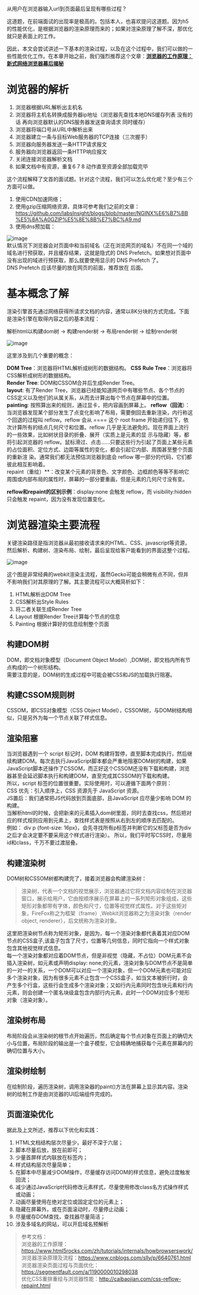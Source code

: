 从用户在浏览器输入url到页面最后呈现有哪些过程？     

这道题，在前端面试的出现率是极高的。包括本人，也喜欢提问这道题。因为h5的性能优化，是根据浏览器的渲染原理而来的；如果对渲染原理了解不深，那优化就只是表面上的工作。      

因此，本文会尝试讲述一下基本的渲染过程，以及在这个过程中，我们可以做的一些性能优化工作。在本章开始之前，我们强烈推荐这个文章：[**浏览器的工作原理：新式网络浏览器幕后揭秘**](https://www.html5rocks.com/zh/tutorials/internals/howbrowserswork/)
# 浏览器的解析
1. 浏览器根据URL解析出主机名
2. 浏览器将主机名转换成服务器ip地址（浏览器先查找本地DNS缓存列表 没有的话 再向浏览器默认的DNS服务器发送查询请求 同时缓存）
3. 浏览器将端口号从URL中解析出来
4. 浏览器建立一条与目标Web服务器的TCP连接（三次握手）
5. 浏览器向服务器发送一条HTTP请求报文
6. 服务器向浏览器返回一条HTTP响应报文
7. 关闭连接浏览器解析文档
8. 如果文档中有资源，重复6 7 8 动作直至资源全部加载完毕     

这个流程解释了文首的面试题。针对这个流程，我们可以怎么优化呢？至少有三个方面可以做。    
1. 使用CDN加速网络；
2. 使用gzip压缩网络资源，具体可参考我们之前的文章：https://github.com/labsInsight/blogs/blob/master/NGINX%E6%B7%BB%E5%8A%A0GZIP%E5%8E%8B%E7%BC%A9.md      
3. 使用dns预加载：    

![image](https://raw.githubusercontent.com/labsInsight/blogs/master/Resources/7-browser-dns.png)    
默认情况下浏览器会对页面中和当前域名（正在浏览网页的域名）不在同一个域的域名进行预获取，并且缓存结果，这就是隐式的 DNS Prefetch。如果想对页面中没有出现的域进行预获取，那么就要使用显示的 DNS Prefetch 了。    
DNS Prefetch 应该尽量的放在网页的前面，推荐放在 <meta charset="UTF-8"> 后面。
# 基本概念了解
渲染引擎首先通过网络获得所请求文档的内容，通常以8K分块的方式完成。下面是渲染引擎在取得内容之后的基本流程：       

解析html以构建dom树 -> 构建render树 -> 布局render树 -> 绘制render树    

![image](https://raw.githubusercontent.com/labsInsight/blogs/master/Resources/7-broswer-render.png)   
 
这里涉及到几个重要的概念：    

**DOM Tree**：浏览器将HTML解析成树形的数据结构。
**CSS Rule Tree**：浏览器将CSS解析成树形的数据结构。   
**Render Tree**: DOM和CSSOM合并后生成Render Tree。   
**layout**: 有了Render Tree，浏览器已经能知道网页中有哪些节点、各个节点的CSS定义以及他们的从属关系，从而去计算出每个节点在屏幕中的位置。    
**painting**: 按照算出来的规则，通过显卡，把内容画到屏幕上。 **reflow（回流**）：当浏览器发现某个部分发生了点变化影响了布局，需要倒回去重新渲染，内行称这个回退的过程叫 reflow。reflow 会从 ==<html>== 这个 root frame 开始递归往下，依次计算所有的结点几何尺寸和位置。reflow 几乎是无法避免的。现在界面上流行的一些效果，比如树状目录的折叠、展开（实质上是元素的显 示与隐藏）等，都将引起浏览器的 reflow。鼠标滑过、点击……只要这些行为引起了页面上某些元素的占位面积、定位方式、边距等属性的变化，都会引起它内部、周围甚至整个页面的重新渲 染。通常我们都无法预估浏览器到底会 reflow 哪一部分的代码，它们都彼此相互影响着。    
repaint（重绘）**：改变某个元素的背景色、文字颜色、边框颜色等等不影响它周围或内部布局的属性时，屏幕的一部分要重画，但是元素的几何尺寸没有变。   

**reflow和repaint的区别示例**：display:none 会触发 reflow，而 visibility:hidden 只会触发 repaint，因为没有发现位置变化。
# 浏览器渲染主要流程
关键渲染路径是指浏览器从最初接收请求来的HTML、CSS、javascript等资源，然后解析、构建树、渲染布局、绘制，最后呈现给客户能看到的界面这整个过程。   

![image](https://raw.githubusercontent.com/labsInsight/blogs/master/Resources/7-browser-paint.png)
   
这个图是非常经典的webkit渲染主流程，虽然Gecko可能会稍微有点不同，但并不影响我们对其原理的了解。其主要流程可以大概简析如下：
1. HTML解析出DOM Tree
2. CSS解析出Style Rules
3. 将二者关联生成Render Tree
4. Layout 根据Render Tree计算每个节点的信息
5. Painting 根据计算好的信息绘制整个页面
## 构建DOM树
DOM，即文档对象模型（Document Object Model）,DOM树，即文档内所有节点构成的一个树形结构。    
需要注意的是，DOM树的生成过程中可能会被CSS和JS的加载执行阻塞。
## 构建CSSOM规则树
CSSOM，即CSS对象模型（CSS Object Model），CSSOM树，与DOM树结构相似，只是另外为每一个节点关联了样式信息。
## 渲染阻塞
当浏览器遇到一个 script 标记时，DOM 构建将暂停，直至脚本完成执行，然后继续构建DOM。每次去执行JavaScript脚本都会严重地阻塞DOM树的构建，如果JavaScript脚本还操作了CSSOM，而正好这个CSSOM还没有下载和构建，浏览器甚至会延迟脚本执行和构建DOM，直至完成其CSSOM的下载和构建。    
所以，script 标签的位置很重要。实际使用时，可以遵循下面两个原则：    
CSS 优先：引入顺序上，CSS 资源先于 JavaScript 资源。    
JS置后：我们通常把JS代码放到页面底部，且JavaScript 应尽量少影响 DOM 的构建。    
当解析html的时候，会把新来的元素插入dom树里面，同时去查找css，然后把对应的样式规则应用到元素上，查找样式表是按照从右到左的顺序去匹配的。    
例如： div p {font-size: 16px}，会先寻找所有p标签并判断它的父标签是否为div之后才会决定要不要采用这个样式进行渲染）。
所以，我们平时写CSS时，尽量用id和class，千万不要过渡层叠。
## 构建渲染树 
DOM树和CSSOM树都构建完了，接着浏览器会构建渲染树：    
> 渲染树，代表一个文档的视觉展示，浏览器通过它将文档内容绘制在浏览器窗口，展示给用户，它由按顺序展示在屏幕上的一系列矩形对象组成，这些矩形对象都带有字体，颜色和尺寸，位置等视觉样式属性。对于这些矩对象，FireFox称之为框架（frame）,Webkit浏览器称之为渲染对象（render object, renderer），后文统称为渲染对象。

这里把渲染树节点称为矩形对象，是因为，每一个渲染对象都代表着其对应DOM节点的CSS盒子,该盒子包含了尺寸，位置等几何信息，同时它指向一个样式对象包含其他视觉样式信息。   
每一个渲染对象都对应着DOM节点，但是非视觉（隐藏，不占位）DOM元素不会插入渲染树，如元素或声明display: none;的元素，渲染对象与DOM节点不是简单的一对一的关系，一个DOM可以对应一个渲染对象，但一个DOM元素也可能对应多个渲染对象，因为有很多元素不止包含一个CSS盒子，如当文本被折行时，会产生多个行盒，这些行会生成多个渲染对象；又如行内元素同时包含块元素和行内元素，则会创建一个匿名块级盒包含内部行内元素，此时一个DOM对应多个矩形对象（渲染对象）。

## 渲染树布局
布局阶段会从渲染树的根节点开始遍历，然后确定每个节点对象在页面上的确切大小与位置，布局阶段的输出是一个盒子模型，它会精确地捕获每个元素在屏幕内的确切位置与大小。
## 渲染树绘制
在绘制阶段，遍历渲染树，调用渲染器的paint()方法在屏幕上显示其内容。渲染树的绘制工作是由浏览器的UI后端组件完成的。
## 页面渲染优化
据此及上文所述，推荐以下优化和实践：
1. HTML文档结构层次尽量少，最好不深于六层；
2. 脚本尽量后放，放在前即可；
3. 少量首屏样式内联放在标签内；
4. 样式结构层次尽量简单；
5. 在脚本中尽量减少DOM操作，尽量缓存访问DOM的样式信息，避免过度触发回流；
6. 减少通过JavaScript代码修改元素样式，尽量使用修改class名方式操作样式或动画；
7. 动画尽量使用在绝对定位或固定定位的元素上；
8. 隐藏在屏幕外，或在页面滚动时，尽量停止动画；
9. 尽量缓存DOM查找，查找器尽量简洁；
10. 涉及多域名的网站，可以开启域名预解析
> 参考文档：    
浏览器的工作原理：https://www.html5rocks.com/zh/tutorials/internals/howbrowserswork/     
浏览器渲染原理及流程：https://www.cnblogs.com/slly/p/6640761.html    
浏览器渲染页面过程与页面优化：https://segmentfault.com/a/1190000010298038    
优化CSS重排重绘与浏览器性能：http://caibaojian.com/css-reflow-repaint.html
